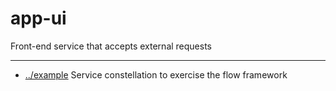 
<!-- title start -->

# app-ui

Front-end service that accepts external requests

---


 * [../example](..) Service constellation to exercise the flow framework

<!-- title end -->